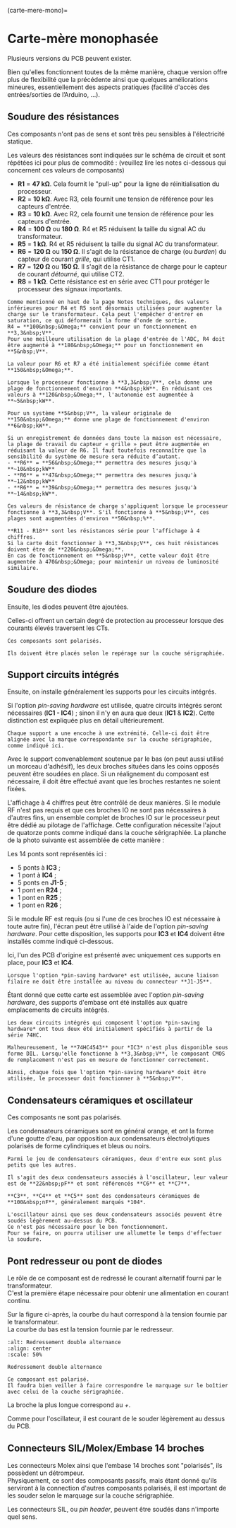 (carte-mere-mono)=

# Carte-mère monophasée

Plusieurs versions du PCB peuvent exister.

Bien qu'elles fonctionnent toutes de la même manière, chaque version offre plus de flexibilité que la précédente ainsi que quelques améliorations mineures, essentiellement des aspects pratiques (facilité d'accès des entrées/sorties de l’Arduino, ...).

## Soudure des résistances

Ces composants n'ont pas de sens et sont très peu sensibles à l'électricité statique.

Les valeurs des résistances sont indiquées sur le schéma de circuit et sont répétées ici pour plus de commodité :
(veuillez lire les notes ci-dessous qui concernent ces valeurs de composants)

- **R1** = **47&nbsp;k&Omega;**. Cela fournit le "pull-up" pour la ligne de réinitialisation du processeur.
- **R2** = **10&nbsp;k&Omega;**. Avec R3, cela fournit une tension de référence pour les capteurs d'entrée.
- **R3** = **10&nbsp;k&Omega;**. Avec R2, cela fournit une tension de référence pour les capteurs d'entrée.
- **R4** = **100&nbsp;&Omega;** ou **180&nbsp;&Omega;**. R4 et R5 réduisent la taille du signal AC du transformateur.
- **R5** = **1&nbsp;k&Omega;**. R4 et R5 réduisent la taille du signal AC du transformateur.
- **R6** = **120&nbsp;&Omega;** ou **150&nbsp;&Omega;**. Il s'agit de la résistance de charge (ou *burden*) du capteur de courant *grille*, qui utilise CT1.
- **R7** = **120&nbsp;&Omega;** ou **150&nbsp;&Omega;**. Il s'agit de la résistance de charge pour le capteur de courant *détourné*, qui utilise CT2.
- **R8** = **1&nbsp;k&Omega;**. Cette résistance est en série avec CT1 pour protéger le processeur des signaux importants.

```{note}
Comme mentionné en haut de la page Notes techniques, des valeurs inférieures pour R4 et R5 sont désormais utilisées pour augmenter la charge sur le transformateur. Cela peut l'empêcher d'entrer en saturation, ce qui déformerait la forme d'onde de sortie.  
R4 = **100&nbsp;&Omega;** convient pour un fonctionnement en **3,3&nbsp;V**.  
Pour une meilleure utilisation de la plage d'entrée de l'ADC, R4 doit être augmenté à **180&nbsp;&Omega;** pour un fonctionnement en **5&nbsp;V**.

La valeur pour R6 et R7 a été initialement spécifiée comme étant **150&nbsp;&Omega;**.

Lorsque le processeur fonctionne à **3,3&nbsp;V**, cela donne une plage de fonctionnement d'environ **4&nbsp;kW**. En réduisant ces valeurs à **120&nbsp;&Omega;**, l'autonomie est augmentée à **~5&nbsp;kW**.

Pour un système **5&nbsp;V**, la valeur originale de **150&nbsp;&Omega;** donne une plage de fonctionnement d'environ **6&nbsp;kW**.

Si un enregistrement de données dans toute la maison est nécessaire, la plage de travail du capteur « grille » peut être augmentée en réduisant la valeur de R6. Il faut toutefois reconnaître que la sensibilité du système de mesure sera réduite d’autant.
- **R6** = **56&nbsp;&Omega;** permettra des mesures jusqu'à **~10&nbsp;kW**
- **R6** = **47&nbsp;&Omega;** permettra des mesures jusqu'à **~12&nbsp;kW**
- **R6** = **39&nbsp;&Omega;** permettra des mesures jusqu'à **~14&nbsp;kW**.

Ces valeurs de résistance de charge s'appliquent lorsque le processeur fonctionne à **3,3&nbsp;V**. S'il fonctionne à **5&nbsp;V**, ces plages sont augmentées d'environ **50&nbsp;%**.

**R11 - R18** sont les résistances série pour l'affichage à 4 chiffres.  
Si la carte doit fonctionner à **3,3&nbsp;V**, ces huit résistances doivent être de **220&nbsp;&Omega;**.  
En cas de fonctionnement en **5&nbsp;V**, cette valeur doit être augmentée à 470&nbsp;&Omega; pour maintenir un niveau de luminosité similaire.
```

## Soudure des diodes

Ensuite, les diodes peuvent être ajoutées.

Celles-ci offrent un certain degré de protection au processeur lorsque des courants élevés traversent les CTs.

```{warning}
Ces composants sont polarisés.

Ils doivent être placés selon le repérage sur la couche sérigraphiée.
```

## Support circuits intégrés

Ensuite, on installe généralement les supports pour les circuits intégrés.

Si l'option *pin-saving hardware* est utilisée, quatre circuits intégrés seront nécessaires (**IC1 - IC4**) ; sinon il n'y en aura que deux (**IC1** & **IC2**).
Cette distinction est expliquée plus en détail ultérieurement.

```{warning}
Chaque support a une encoche à une extrémité. Celle-ci doit être alignée avec la marque correspondante sur la couche sérigraphiée, comme indiqué ici.
```

Avec le support convenablement soutenue par le bas (on peut aussi utilisé un morceau d'adhésif), les deux broches situées dans les coins opposés peuvent être soudées en place.
Si un réalignement du composant est nécessaire, il doit être effectué avant que les broches restantes ne soient fixées.

L'affichage à 4 chiffres peut être contrôlé de deux manières.
Si le module RF n'est pas requis et que ces broches IO ne sont pas nécessaires à d'autres fins, un ensemble complet de broches IO sur le processeur peut être dédié au pilotage de l'affichage.
Cette configuration nécessite l'ajout de quatorze ponts comme indiqué dans la couche sérigraphiée. La planche de la photo suivante est assemblée de cette manière :

Les 14 ponts sont représentés ici :
- 5 ponts à **IC3** ;
- 1 pont à **IC4** ;
- 5 ponts en **J1-5** ;
- 1 pont en **R24** ;
- 1 pont en **R25** ;
- 1 pont en **R26** ;

Si le module RF est requis (ou si l'une de ces broches IO est nécessaire à toute autre fin), l'écran peut être utilisé à l'aide de l'option *pin-saving hardware*.
Pour cette disposition, les supports pour **IC3** et **IC4** doivent être installés comme indiqué ci-dessous.

Ici, l'un des PCB d'origine est présenté avec uniquement ces supports en place, pour **IC3** et **IC4**.

```{note}
Lorsque l'option *pin-saving hardware* est utilisée, aucune liaison filaire ne doit être installée au niveau du connecteur **J1-J5**.
```

Étant donné que cette carte est assemblée avec l'option *pin-saving hardware*, des supports d'embase ont été installés aux quatre emplacements de circuits intégrés.

```{note}
Les deux circuits intégrés qui composent l'option *pin-saving hardware* ont tous deux été initialement spécifiés à partir de la série 74HC.

Malheureusement, le **74HC4543** pour *IC3* n'est plus disponible sous forme DIL. Lorsqu'elle fonctionne à **3,3&nbsp;V**, le composant CMOS de remplacement n'est pas en mesure de fonctionner correctement.

Ainsi, chaque fois que l'option *pin-saving hardware* doit être utilisée, le processeur doit fonctionner à **5&nbsp;V**.
```

## Condensateurs céramiques et oscillateur

Ces composants ne sont pas polarisés.

Les condensateurs céramiques sont en général orange, et ont la forme d'une goutte d'eau, par opposition aux condensateurs électrolytiques polarisés de forme cylindriques et bleus ou noirs.

```{note}
Parmi le jeu de condensateurs céramiques, deux d'entre eux sont plus petits que les autres.

Il s'agit des deux condensateurs associés à l'oscillateur, leur valeur est de **22&nbsp;pF** et sont référencés **C6** et **C7**.

**C3**, **C4** et **C5** sont des condensateurs céramiques de **100&nbsp;nF**, généralement marqués *104*.
```

```{note}
L'oscillateur ainsi que ses deux condensateurs associés peuvent être soudés légèrement au-dessus du PCB.  
Ce n'est pas nécessaire pour le bon fonctionnement.  
Pour se faire, on pourra utiliser une allumette le temps d'effectuer la soudure.
```

## Pont redresseur ou pont de diodes

Le rôle de ce composant est de redressé le courant alternatif fourni par le transformateur.  
C'est la première étape nécessaire pour obtenir une alimentation en courant continu.

Sur la figure ci-après, la courbe du haut correspond à la tension fournie par le transformateur.  
La courbe du bas est la tension fournie par le redresseur.

```{figure} img/Redresseur_monophase.png
:alt: Redressement double alternance
:align: center
:scale: 50%

Redressement double alternance
```

```{warning}
Ce composant est polarisé.  
Il faudra bien veiller à faire correspondre le marquage sur le boîtier avec celui de la couche sérigraphiée.
```

La broche la plus longue correspond au *+*.

Comme pour l'oscillateur, il est courant de le souder légèrement au dessus du PCB.

## Connecteurs SIL/Molex/Embase 14 broches

Les connecteurs Molex ainsi que l'embase 14 broches sont "polarisés", ils possèdent un détrompeur.  
Physiquement, ce sont des composants passifs, mais étant donné qu'ils serviront à la connection d'autres composants polarisés, il est important de les souder selon le marquage sur la couche sérigraphiée.

Les connecteurs SIL, ou *pin header*, peuvent être soudés dans n'importe quel sens.